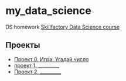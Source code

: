 # my_data_science
DS homework [Skillfactory Data Science course](https:/skillfactory.ru/data-scientist)

## Проекты

* [Проект 0. Игра: Угадай число](https://github.com/DaryaIly/my_data_science/tree/main/project_0)
* [проект 1. _________]()
* [Проект 2. _________]()